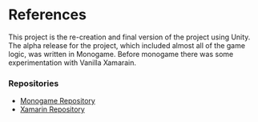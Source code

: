 # References

This project is the re-creation and final version of the project using Unity. The alpha release for the project, which included almost all of the game logic, was written in Monogame. Before monogame there was some experimentation with Vanilla Xamarain.


### Repositories 

- [Monogame Repository](https://github.com/chesserm/diagnostic_gamification_monogame) 
- [Xamarin Repository](https://github.com/chesserm/diagnostic-gamification)

